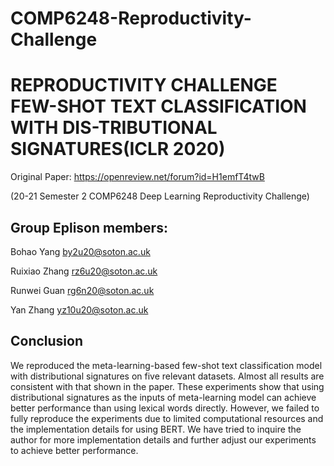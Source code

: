 # COMP6248-Reproductivity-Challenge

# REPRODUCTIVITY CHALLENGE FEW-SHOT TEXT CLASSIFICATION WITH DIS-TRIBUTIONAL SIGNATURES(ICLR 2020)

Original Paper: https://openreview.net/forum?id=H1emfT4twB

(20-21 Semester 2 COMP6248 Deep Learning Reproductivity Challenge)

## Group Eplison members:

Bohao Yang by2u20@soton.ac.uk 

Ruixiao Zhang rz6u20@soton.ac.uk

Runwei Guan rg6n20@soton.ac.uk

Yan Zhang yz10u20@soton.ac.uk



## Conclusion

We reproduced the meta-learning-based few-shot text classification model with distributional
signatures on five relevant datasets. Almost all results are consistent with that shown in the paper.
These experiments show that using distributional signatures as the inputs of meta-learning model can
achieve better performance than using lexical words directly. However, we failed to fully reproduce
the experiments due to limited computational resources and the implementation details for using
BERT. We have tried to inquire the author for more implementation details and further adjust our
experiments to achieve better performance.
